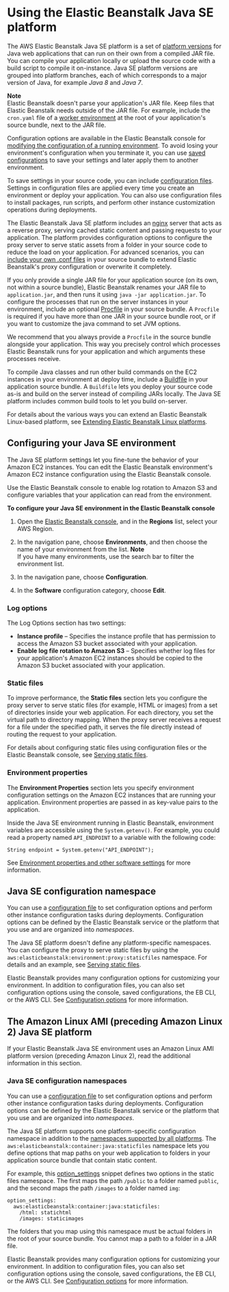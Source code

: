 # Using the Elastic Beanstalk Java SE platform<a name="java-se-platform"></a>

The AWS Elastic Beanstalk Java SE platform is a set of [platform versions](https://docs.aws.amazon.com/elasticbeanstalk/latest/platforms/platforms-supported.html#platforms-supported.javase) for Java web applications that can run on their own from a compiled JAR file\. You can compile your application locally or upload the source code with a build script to compile it on\-instance\. Java SE platform versions are grouped into platform branches, each of which corresponds to a major version of Java, for example *Java 8* and *Java 7*\.

**Note**  
Elastic Beanstalk doesn't parse your application's JAR file\. Keep files that Elastic Beanstalk needs outside of the JAR file\. For example, include the `cron.yaml` file of a [worker environment](using-features-managing-env-tiers.md) at the root of your application's source bundle, next to the JAR file\.

Configuration options are available in the Elastic Beanstalk console for [modifying the configuration of a running environment](environment-configuration-methods-after.md)\. To avoid losing your environment's configuration when you terminate it, you can use [saved configurations](environment-configuration-savedconfig.md) to save your settings and later apply them to another environment\.

To save settings in your source code, you can include [configuration files](ebextensions.md)\. Settings in configuration files are applied every time you create an environment or deploy your application\. You can also use configuration files to install packages, run scripts, and perform other instance customization operations during deployments\.

The Elastic Beanstalk Java SE platform includes an [nginx](https://www.nginx.com/) server that acts as a reverse proxy, serving cached static content and passing requests to your application\. The platform provides configuration options to configure the proxy server to serve static assets from a folder in your source code to reduce the load on your application\. For advanced scenarios, you can [include your own \.conf files](java-se-nginx.md) in your source bundle to extend Elastic Beanstalk's proxy configuration or overwrite it completely\. 

If you only provide a single JAR file for your application source \(on its own, not within a source bundle\), Elastic Beanstalk renames your JAR file to `application.jar`, and then runs it using `java -jar application.jar`\. To configure the processes that run on the server instances in your environment, include an optional [Procfile](java-se-procfile.md) in your source bundle\. A `Procfile` is required if you have more than one JAR in your source bundle root, or if you want to customize the java command to set JVM options\.

We recommend that you always provide a `Procfile` in the source bundle alongside your application\. This way you precisely control which processes Elastic Beanstalk runs for your application and which arguments these processes receive\.

To compile Java classes and run other build commands on the EC2 instances in your environment at deploy time, include a [Buildfile](java-se-buildfile.md) in your application source bundle\. A `Buildfile` lets you deploy your source code as\-is and build on the server instead of compiling JARs locally\. The Java SE platform includes common build tools to let you build on\-server\.

For details about the various ways you can extend an Elastic Beanstalk Linux\-based platform, see [Extending Elastic Beanstalk Linux platforms](platforms-linux-extend.md)\.

## Configuring your Java SE environment<a name="java-se-options"></a>

The Java SE platform settings let you fine\-tune the behavior of your Amazon EC2 instances\. You can edit the Elastic Beanstalk environment's Amazon EC2 instance configuration using the Elastic Beanstalk console\.

Use the Elastic Beanstalk console to enable log rotation to Amazon S3 and configure variables that your application can read from the environment\.

**To configure your Java SE environment in the Elastic Beanstalk console**

1. Open the [Elastic Beanstalk console](https://console.aws.amazon.com/elasticbeanstalk), and in the **Regions** list, select your AWS Region\.

1. In the navigation pane, choose **Environments**, and then choose the name of your environment from the list\.
**Note**  
If you have many environments, use the search bar to filter the environment list\.

1. In the navigation pane, choose **Configuration**\.

1. In the **Software** configuration category, choose **Edit**\.

### Log options<a name="java-se-options-logs"></a>

The Log Options section has two settings:
+ **Instance profile** – Specifies the instance profile that has permission to access the Amazon S3 bucket associated with your application\.
+ **Enable log file rotation to Amazon S3** – Specifies whether log files for your application's Amazon EC2 instances should be copied to the Amazon S3 bucket associated with your application\.

### Static files<a name="java-se-options-staticfiles"></a>

To improve performance, the **Static files** section lets you configure the proxy server to serve static files \(for example, HTML or images\) from a set of directories inside your web application\. For each directory, you set the virtual path to directory mapping\. When the proxy server receives a request for a file under the specified path, it serves the file directly instead of routing the request to your application\.

For details about configuring static files using configuration files or the Elastic Beanstalk console, see [Serving static files](environment-cfg-staticfiles.md)\.

### Environment properties<a name="java-se-options-properties"></a>

The **Environment Properties** section lets you specify environment configuration settings on the Amazon EC2 instances that are running your application\. Environment properties are passed in as key\-value pairs to the application\.

Inside the Java SE environment running in Elastic Beanstalk, environment variables are accessible using the `System.getenv()`\. For example, you could read a property named `API_ENDPOINT` to a variable with the following code:

```
String endpoint = System.getenv("API_ENDPOINT");
```

See [Environment properties and other software settings](environments-cfg-softwaresettings.md) for more information\.

## Java SE configuration namespace<a name="java-se-namespaces"></a>

You can use a [configuration file](ebextensions.md) to set configuration options and perform other instance configuration tasks during deployments\. Configuration options can be defined by the Elastic Beanstalk service or the platform that you use and are organized into *namespaces*\.

The Java SE platform doesn't define any platform\-specific namespaces\. You can configure the proxy to serve static files by using the `aws:elasticbeanstalk:environment:proxy:staticfiles` namespace\. For details and an example, see [Serving static files](environment-cfg-staticfiles.md)\.

Elastic Beanstalk provides many configuration options for customizing your environment\. In addition to configuration files, you can also set configuration options using the console, saved configurations, the EB CLI, or the AWS CLI\. See [Configuration options](command-options.md) for more information\.

## The Amazon Linux AMI \(preceding Amazon Linux 2\) Java SE platform<a name="java-se.alami"></a>

If your Elastic Beanstalk Java SE environment uses an Amazon Linux AMI platform version \(preceding Amazon Linux 2\), read the additional information in this section\.

### Java SE configuration namespaces<a name="java-se.alami.namespaces"></a>

You can use a [configuration file](ebextensions.md) to set configuration options and perform other instance configuration tasks during deployments\. Configuration options can be defined by the Elastic Beanstalk service or the platform that you use and are organized into *namespaces*\.

The Java SE platform supports one platform\-specific configuration namespace in addition to the [namespaces supported by all platforms](command-options-general.md)\. The `aws:elasticbeanstalk:container:java:staticfiles` namespace lets you define options that map paths on your web application to folders in your application source bundle that contain static content\.

For example, this [option\_settings](ebextensions-optionsettings.md) snippet defines two options in the static files namespace\. The first maps the path `/public` to a folder named `public`, and the second maps the path `/images` to a folder named `img`:

```
option_settings:
  aws:elasticbeanstalk:container:java:staticfiles:
    /html: statichtml
    /images: staticimages
```

The folders that you map using this namespace must be actual folders in the root of your source bundle\. You cannot map a path to a folder in a JAR file\.

Elastic Beanstalk provides many configuration options for customizing your environment\. In addition to configuration files, you can also set configuration options using the console, saved configurations, the EB CLI, or the AWS CLI\. See [Configuration options](command-options.md) for more information\.